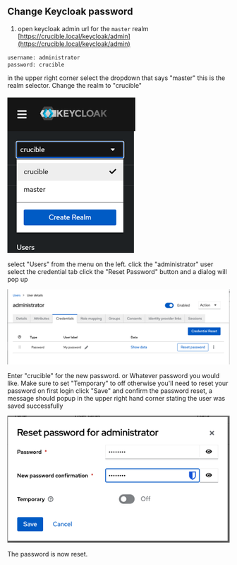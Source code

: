## Change Keycloak password
1. open keycloak admin url for the `master` realm [https://crucible.local/keycloak/admin](https://crucible.local/keycloak/admin)

```
username: administrator
password: crucible
```
in the upper right corner select the dropdown that says "master" this is the realm selector. Change the realm to "crucible"

![Realm Drop Down](assets/realm-drop-down.png)

select "Users" from the menu on the left.
click the "administrator" user
select the credential tab
click the "Reset Password" button and a dialog will pop up

![User Credential](assets/user-credential.png)

Enter "crucible" for the new password. or Whatever password you would like.
Make sure to set "Temporary" to off otherwise you'll need to reset your password on first login
click "Save" and confirm the password reset, a message should popup in the upper right hand corner stating the user was saved successfully

![Credential Popup](assets/credential-popup.png)

The password is now reset.